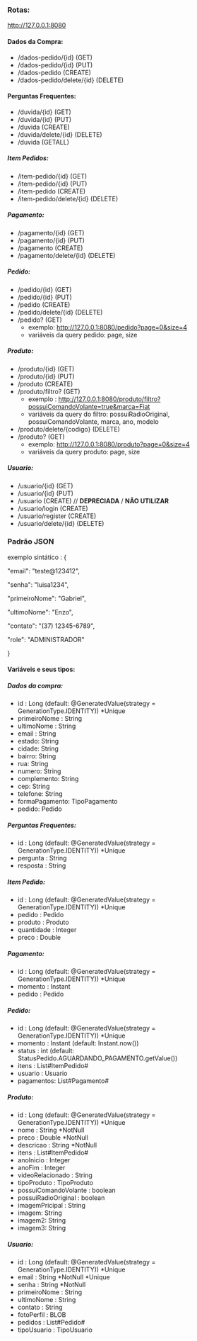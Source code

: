 ### Rotas:
http://127.0.0.1:8080
#### Dados da Compra:
+  /dados-pedido/{id} (GET)
+  /dados-pedido/{id} (PUT)
+  /dados-pedido (CREATE)
+  /dados-pedido/delete/{id} (DELETE)
#### Perguntas Frequentes:
+  /duvida/{id} (GET)
+  /duvida/{id} (PUT)
+  /duvida (CREATE)
+  /duvida/delete/{id} (DELETE)
+  /duvida (GETALL)
##### Item Pedidos:
+  /item-pedido/{id} (GET)
+  /item-pedido/{id} (PUT)
+  /item-pedido (CREATE)
+  /item-pedido/delete/{id} (DELETE)
##### Pagamento:
+  /pagamento/{id} (GET)
+  /pagamento/{id} (PUT)
+  /pagamento (CREATE)
+  /pagamento/delete/{id} (DELETE)
##### Pedido:
+  /pedido/{id} (GET)
+  /pedido/{id} (PUT)
+  /pedido (CREATE)
+  /pedido/delete/{id} (DELETE)
+  /pedido? (GET)
    + exemplo: http://127.0.0.1:8080/pedido?page=0&size=4
    + variáveis da query pedido: page, size
##### Produto:
+  /produto/{id} (GET)
+  /produto/{id} (PUT)
+  /produto (CREATE)
+  /produto/filtro? (GET)
    + exemplo : http://127.0.0.1:8080/produto/filtro?possuiComandoVolante=true&marca=Fiat
    + variáveis da query do filtro: possuiRadioOriginal, possuiComandoVolante, marca, ano, modelo
+  /produto/delete/{codigo} (DELETE)
+  /produto? (GET)
    + exemplo: http://127.0.0.1:8080/produto?page=0&size=4
    + variáveis da query produto: page, size
 
##### Usuario:
+  /usuario/{id} (GET)
+  /usuario/{id} (PUT)
+  /usuario (CREATE) // **DEPRECIADA** / **NÃO UTILIZAR**
+  /usuario/login (CREATE)
+  /usuario/register (CREATE)
+  /usuario/delete/{id} (DELETE)


### Padrão JSON
exemplo sintático : {

  "email": "teste@123412",
  
  "senha": "luisa1234",
  
  "primeiroNome": "Gabriel",
  
  "ultimoNome": "Enzo",
  
  "contato": "(37) 12345-6789",
  
  "role": "ADMINISTRADOR"
  
}
#### Variáveis e seus tipos:
##### Dados da compra:
+ id : Long (default: @GeneratedValue(strategy = GenerationType.IDENTITY)) *Unique
+ primeiroNome : String
+ ultimoNome : String
+ email : String
+ estado: String
+ cidade: String
+ bairro: String
+ rua: String
+ numero: String
+ complemento: String
+ cep: String
+ telefone: String
+ formaPagamento: TipoPagamento
+ pedido: Pedido 
##### Perguntas Frequentes:
+ id : Long (default: @GeneratedValue(strategy = GenerationType.IDENTITY)) *Unique
+ pergunta : String
+ resposta : String

##### Item Pedido:
+ id : Long (default: @GeneratedValue(strategy = GenerationType.IDENTITY)) *Unique
+ pedido : Pedido
+ produto : Produto
+ quantidade : Integer
+ preco : Double

##### Pagamento:
+ id : Long (default: @GeneratedValue(strategy = GenerationType.IDENTITY)) *Unique
+ momento : Instant
+ pedido : Pedido

##### Pedido:
+ id : Long (default: @GeneratedValue(strategy = GenerationType.IDENTITY)) *Unique
+ momento : Instant (default: Instant.now()) 
+ status : int (default: StatusPedido.AGUARDANDO_PAGAMENTO.getValue())
+ itens : List#ItemPedido#
+ usuario : Usuario
+ pagamentos: List#Pagamento#

##### Produto:
+ id : Long (default: @GeneratedValue(strategy = GenerationType.IDENTITY)) *Unique
+ nome : String *NotNull
+ preco : Double *NotNull
+ descricao : String *NotNull
+ itens : List#ItemPedido#
+ anoInicio : Integer
+ anoFim : Integer
+ videoRelacionado : String
+ tipoProduto : TipoProduto
+ possuiComandoVolante : boolean
+ possuiRadioOriginal : boolean
+ imagemPricipal : String
+ imagem: String
+ imagem2: String
+ imagem3: String

##### Usuario: 
+ id : Long (default: @GeneratedValue(strategy = GenerationType.IDENTITY)) *Unique
+ email : String  *NotNull *Unique
+ senha : String  *NotNull
+ primeiroNome : String
+ ultimoNome : String
+ contato : String
+ fotoPerfil : BLOB
+ pedidos : List#Pedido#
+ tipoUsuario : TipoUsuario
